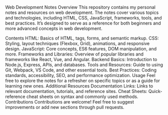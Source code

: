 Web Development Notes
Overview
This repository contains my personal notes and resources on web development. The notes cover various topics and technologies, including HTML, CSS, JavaScript, frameworks, tools, and best practices. It’s designed to serve as a reference for both beginners and more advanced concepts in web development.

Contents
HTML: Basics of HTML, tags, forms, and semantic markup.
CSS: Styling, layout techniques (Flexbox, Grid), animations, and responsive design.
JavaScript: Core concepts, ES6 features, DOM manipulation, and more.
Frameworks and Libraries: Overview of popular libraries and frameworks like React, Vue, and Angular.
Backend Basics: Introduction to Node.js, Express, APIs, and databases.
Tools and Resources: Guide to using Git, Webpack, VS Code, and other essential tools.
Best Practices: Coding standards, accessibility, SEO, and performance optimization.
Usage
Feel free to explore the notes for a refresher on specific topics or as a guide for learning new ones.
Additional Resources
Documentation Links: Links to relevant documentation, tutorials, and reference sites.
Cheat Sheets: Quick-reference cheat sheets on syntax and commonly used methods.
Contributions
Contributions are welcome! Feel free to suggest improvements or add new sections through pull requests.
